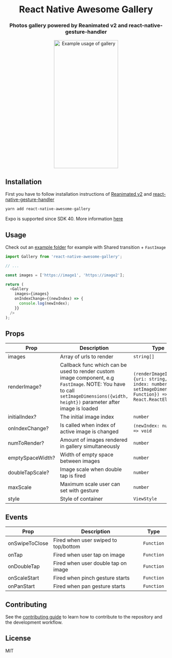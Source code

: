 <p align="center">
  <h1 align="center">React Native Awesome Gallery</h1>
  <h3 align="center">Photos gallery powered by Reanimated v2 and react-native-gesture-handler</h3>
</p>

<p align="center">
  <img width="200" height="400" src="./example.gif" alt="Example usage of gallery">
</p>

## Installation

First you have to follow installation instructions of [Reanimated v2](https://docs.swmansion.com/react-native-reanimated/) and [react-native-gesture-handler](https://docs.swmansion.com/react-native-gesture-handler/)

```sh
yarn add react-native-awesome-gallery
```

Expo is supported since SDK 40. More information [here](https://docs.expo.io/versions/latest/sdk/reanimated/)

## Usage

Check out an [example folder](./example) for example with Shared transition + `FastImage`

```js
import Gallery from 'react-native-awesome-gallery';

// ...

const images = ['https://image1', 'https://image2'];

return (
  <Gallery
    images={images}
    onIndexChange={(newIndex) => {
      console.log(newIndex);
    }}
  />
);
```

## Props

| Prop             | Description                                                                                                                                                                     | Type                                                                                                  | Default     |
| ---------------- | ------------------------------------------------------------------------------------------------------------------------------------------------------------------------------- | ----------------------------------------------------------------------------------------------------- | ----------- |
| images           | Array of urls to render                                                                                                                                                         | `string[]`                                                                                            | `undefined` |
| renderImage?     | Callback func which can be used to render custom image component, e.g `FastImage`. NOTE: You have to call `setImageDimensions({width, height})` parameter after image is loaded | `(renderImageInfo: {uri: string, index: number, setImageDimensions: Function}) => React.ReactElement` | `undefined` |
| initialIndex?    | The initial image index                                                                                                                                                         | `number`                                                                                              | `0`         |
| onIndexChange?   | Is called when index of active image is changed                                                                                                                                 | `(newIndex: number) => void`                                                                          | `undefined` |
| numToRender?     | Amount of images rendered in gallery simultaneously                                                                                                                             | `number`                                                                                              | `5`         |
| emptySpaceWidth? | Width of empty space between images                                                                                                                                             | `number`                                                                                              | `30`        |
| doubleTapScale?  | Image scale when double tap is fired                                                                                                                                            | `number`                                                                                              | `3`         |
| maxScale         | Maximum scale user can set with gesture                                                                                                                                         | `number`                                                                                              | `6`         |
| style            | Style of container                                                                                                                                                              | `ViewStyle`                                                                                           | `undefined` |

## Events

| Prop           | Description                          | Type       |
| -------------- | ------------------------------------ | ---------- |
| onSwipeToClose | Fired when user swiped to top/bottom | `Function` |
| onTap          | Fired when user tap on image         | `Function` |
| onDoubleTap    | Fired when user double tap on image  | `Function` |
| onScaleStart   | Fired when pinch gesture starts      | `Function` |
| onPanStart     | Fired when pan gesture starts        | `Function` |

## Contributing

See the [contributing guide](CONTRIBUTING.md) to learn how to contribute to the repository and the development workflow.

## License

MIT
